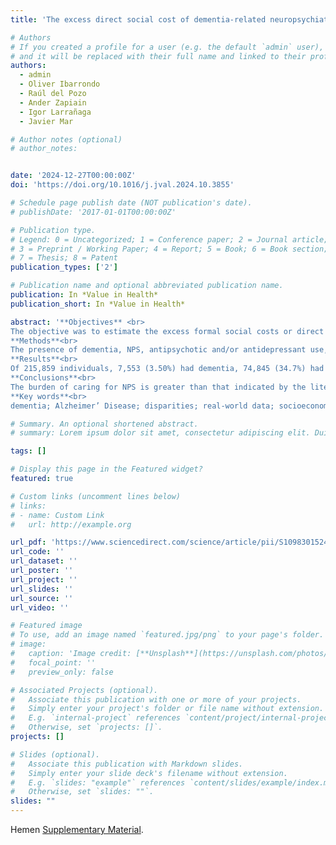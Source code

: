 ```yaml
---
title: 'The excess direct social cost of dementia-related neuropsychiatric symptoms: a beyond silos region-wide cohort study'

# Authors
# If you created a profile for a user (e.g. the default `admin` user), write the username (folder name) here
# and it will be replaced with their full name and linked to their profile.
authors:
  - admin
  - Oliver Ibarrondo
  - Raúl del Pozo
  - Ander Zapiain
  - Igor Larrañaga
  - Javier Mar

# Author notes (optional)
# author_notes:


date: '2024-12-27T00:00:00Z'
doi: 'https://doi.org/10.1016/j.jval.2024.10.3855'

# Schedule page publish date (NOT publication's date).
# publishDate: '2017-01-01T00:00:00Z'

# Publication type.
# Legend: 0 = Uncategorized; 1 = Conference paper; 2 = Journal article;
# 3 = Preprint / Working Paper; 4 = Report; 5 = Book; 6 = Book section;
# 7 = Thesis; 8 = Patent
publication_types: ['2']

# Publication name and optional abbreviated publication name.
publication: In *Value in Health*
publication_short: In *Value in Health*

abstract: '**Objectives** <br>
The objective was to estimate the excess formal social costs or direct non-healthcare costs of dementia-related neuropsychiatric symptoms (NPS).<br>
**Methods**<br>
The presence of dementia, NPS, antipsychotic and/or antidepressant use, somatic and psychiatric comorbidities, and formal social benefits were studied in a region-wide cohort of all over-60-year-olds. A random forest-based algorithm identified NPS and two-part regression models and entropy balance were used.<br>
**Results**<br>
Of 215,859 individuals, 7,553 (3.50%) had dementia, 74,845 (34.7%) had some NPS and 20,787 (9.63%) received long-term care benefits. Notably, nearly two-thirds (63.9%) of people with dementia received benefits. The probability of having social costs varied markedly with age (OR: 12.28 [10.17 - 14.82] for >90-year-olds category), and the presence of dementia (OR: 7.36 [6.13 - 8.84]) or NPS (OR: 3.23 [2.69 - 3.88]). NPS (RC: 1.39 [1.31 - 1.49]]) and dementia (RC: 1.32 [1.24 - 1.41) were associated with higher average benefit costs. Low socioeconomic status was significantly associated with both a higher probability of receiving benefits (OR: 1.52 [1.38 - 1.68]) and higher costs of their provision (RC: 1.18 [1.15 - 1.21]).<br>
**Conclusions**<br>
The burden of caring for NPS is greater than that indicated by the literature as these symptoms multiply the social costs of dementia by more than three due to the greater use of residential care and formal coverage reaches more patients than that indicated by the literature. The greater presence of dementia and NPS in the lower SES population indicates an inequality in health attenuated by a greater use of social benefits.<br><br>
**Key words**<br> 
dementia; Alzheimer’ Disease; disparities; real-world data; socioeconomic status; comorbidities; formal social costs; neuropsychiatric symptoms'

# Summary. An optional shortened abstract.
# summary: Lorem ipsum dolor sit amet, consectetur adipiscing elit. Duis posuere tellus ac convallis placerat. Proin tincidunt magna sed ex sollicitudin condimentum.

tags: []

# Display this page in the Featured widget?
featured: true

# Custom links (uncomment lines below)
# links:
# - name: Custom Link
#   url: http://example.org

url_pdf: 'https://www.sciencedirect.com/science/article/pii/S1098301524067974/pdf?md5=5f35bd70edad409319567bf60dd1b9b1&pid=1-s2.0-S1098301524067974-main.pdf'
url_code: ''
url_dataset: ''
url_poster: ''
url_project: ''
url_slides: ''
url_source: ''
url_video: ''

# Featured image
# To use, add an image named `featured.jpg/png` to your page's folder.
# image:
#   caption: 'Image credit: [**Unsplash**](https://unsplash.com/photos/pLCdAaMFLTE)'
#   focal_point: ''
#   preview_only: false

# Associated Projects (optional).
#   Associate this publication with one or more of your projects.
#   Simply enter your project's folder or file name without extension.
#   E.g. `internal-project` references `content/project/internal-project/index.md`.
#   Otherwise, set `projects: []`.
projects: []

# Slides (optional).
#   Associate this publication with Markdown slides.
#   Simply enter your slide deck's filename without extension.
#   E.g. `slides: "example"` references `content/slides/example/index.md`.
#   Otherwise, set `slides: ""`.
slides: ""
---
```



Hemen [Supplementary Material](https://www.valueinhealthjournal.com/article/S1098-3015(24)06797-4/fulltext#supplementary-material).
